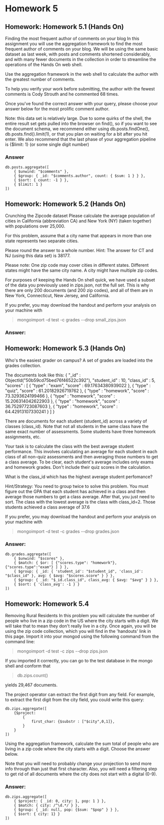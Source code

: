 # Homework 5
## Homework: Homework 5.1 (Hands On)

Finding the most frequent author of comments on your blog
In this assignment you will use the aggregation framework to find the most frequent author of comments on your blog. We will be using the same basic dataset as last week, with posts and comments shortened considerably, and with many fewer documents in the collection in order to streamline the operations of the Hands On web shell. 

Use the aggregation framework in the web shell to calculate the author with the greatest number of comments. 

To help you verify your work before submitting, the author with the fewest comments is Cody Strouth and he commented 68 times. 

Once you've found the correct answer with your query, please choose your answer below for the most prolific comment author. 

Note: this data set is relatively large. Due to some quirks of the shell, the entire result set gets pulled into the browser on find(), so if you want to see the document schema, we recommend either using db.posts.findOne(), db.posts.find().limit(1), or that you plan on waiting for a bit after you hit enter. We also recommend that the last phase of your aggregation pipeline is {$limit: 1} (or some single digit number) 

### Answer
    db.posts.aggregate([
        { $unwind: "$comments" },
        { $group: { _id: "$comments.author", count: { $sum: 1 } } },
        { $sort: { count: -1 } },
        { $limit: 1 }
    ])

## Homework: Homework 5.2 (Hands On)

Crunching the Zipcode dataset
Please calculate the average population of cities in California (abbreviation CA) and New York (NY) (taken together) with populations over 25,000. 

For this problem, assume that a city name that appears in more than one state represents two separate cities. 

Please round the answer to a whole number. 
Hint: The answer for CT and NJ (using this data set) is 38177. 

Please note:
One zip code may cover cities in different states.
Different states might have the same city name.
A city might have multiple zip codes.


For purposes of keeping the Hands On shell quick, we have used a subset of the data you previously used in zips.json, not the full set. This is why there are only 200 documents (and 200 zip codes), and all of them are in New York, Connecticut, New Jersey, and California. 

If you prefer, you may download the handout and perform your analysis on your machine with
> mongoimport -d test -c grades --drop small_zips.json

### Answer:
    

## Homework: Homework 5.3 (Hands On)

Who's the easiest grader on campus?
A set of grades are loaded into the grades collection. 

The documents look like this:
{
    "_id" : ObjectId("50b59cd75bed76f46522c392"),
    "student_id" : 10,
    "class_id" : 5,
    "scores" : [
        {
            "type" : "exam",
            "score" : 69.17634380939022
        },
        {
            "type" : "quiz",
            "score" : 61.20182926719762
        },
        {
            "type" : "homework",
            "score" : 73.3293624199466
        },
        {
            "type" : "homework",
            "score" : 15.206314042622903
        },
        {
            "type" : "homework",
            "score" : 36.75297723087603
        },
        {
            "type" : "homework",
            "score" : 64.42913107330241
        }
    ]
}

There are documents for each student (student_id) across a variety of classes (class_id). Note that not all students in the same class have the same exact number of assessments. Some students have three homework assignments, etc. 

Your task is to calculate the class with the best average student performance. This involves calculating an average for each student in each class of all non-quiz assessments and then averaging those numbers to get a class average. To be clear, each student's average includes only exams and homework grades. Don't include their quiz scores in the calculation. 

What is the class_id which has the highest average student perfomance? 

Hint/Strategy: You need to group twice to solve this problem. You must figure out the GPA that each student has achieved in a class and then average those numbers to get a class average. After that, you just need to sort. The class with the lowest average is the class with class_id=2. Those students achieved a class average of 37.6 

If you prefer, you may download the handout and perform your analysis on your machine with
> mongoimport -d test -c grades --drop grades.json

### Answer:
    db.grades.aggregate([
        { $unwind: "$scores" },
        { $match: { $or: [ {"scores.type": "homework"}, {"scores.type":"exam"} ] } },
        { $group: { _id: { 'student_id': "$student_id", 'class_id': "$class_id" }, avg: { $avg: "$scores.score" } } },
        { $group: { _id: "$_id.class_id", class_avg: { $avg: "$avg" } } },
        { $sort: { 'class_avg': -1 } }
    ])


## Homework: Homework 5.4

Removing Rural Residents
In this problem you will calculate the number of people who live in a zip code in the US where the city starts with a digit. We will take that to mean they don't really live in a city. Once again, you will be using the zip code collection, which you will find in the 'handouts' link in this page. Import it into your mongod using the following command from the command line:
> mongoimport -d test -c zips --drop zips.json

If you imported it correctly, you can go to the test database in the mongo shell and conform that
> db.zips.count()

yields 29,467 documents. 

The project operator can extract the first digit from any field. For example, to extract the first digit from the city field, you could write this query:

    db.zips.aggregate([
        {$project: 
            {
                first_char: {$substr : ["$city",0,1]},
            }   
        }
    ])

Using the aggregation framework, calculate the sum total of people who are living in a zip code where the city starts with a digit. Choose the answer below. 

Note that you will need to probably change your projection to send more info through than just that first character. Also, you will need a filtering step to get rid of all documents where the city does not start with a digital (0-9).

### Answer:
    db.zips.aggregate([
        { $project: { _id: 0, city: 1, pop: 1 } },
        { $match: { city: /^\d.*/ } },
        { $group: { _id: null, pop: {$sum: "$pop" } } },
        { $sort: { city: 1} }
    ])

